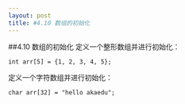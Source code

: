 ```yaml
---
layout: post
title: #4.10 数组的初始化
---
```

##4.10 数组的初始化
定义一个整形数组并进行初始化：

    int arr[5] = {1, 2, 3, 4, 5};
定义一个字符数组并进行初始化：

    char arr[32] = "hello akaedu";
